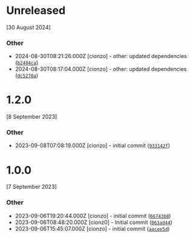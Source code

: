 # Unreleased
[30 August 2024]

### Other

* 2024-08-30T08:21:26.000Z [cionzo] - other: updated dependencies ([`b2484ca`](https://github.com/cionz0/firebase-rtdb-crud-proxy/commit/b2484ca54434ba1481e6f6d77565c7358bc5b8fc))
* 2024-08-30T08:17:04.000Z [cionzo] - other: updated dependencies ([`dc5270a`](https://github.com/cionz0/firebase-rtdb-crud-proxy/commit/dc5270a3c90706c10ee7bc318bd652baf73190ba))
# 1.2.0
[8 September 2023]

### Other

* 2023-09-08T07:08:19.000Z [cionzo] - initial commit ([`933142f`](https://github.com/cionz0/firebase-rtdb-crud-proxy/commit/933142f83fa9f73ba6dc3d51c499f13da433fea7))
# 1.0.0
[7 September 2023]

### Other

* 2023-09-06T19:20:44.000Z [cionzo] - initial commit ([`66743b8`](https://github.com/cionz0/firebase-rtdb-crud-proxy/commit/66743b86278fa62f8931a8b1f43ca39e624b5a7f))
* 2023-09-06T08:48:20.000Z [cionz0] - Initial commit ([`063ad44`](https://github.com/cionz0/firebase-rtdb-crud-proxy/commit/063ad44f441414498903385d1771e092ac1ac031))
* 2023-09-06T15:45:07.000Z [cionzo] - initial commit ([`aacee5d`](https://github.com/cionz0/firebase-rtdb-crud-proxy/commit/aacee5d55f9dd3b7285279d330b18aadb7414743))

